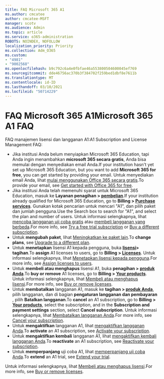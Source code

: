 ```yaml
---
title: FAQ Microsoft 365 A1
ms.author: cmcatee
author: cmcatee-MSFT
manager: scotv
ms.audience: Admin
ms.topic: article
ms.service: o365-administration
ROBOTS: NOINDEX, NOFOLLOW
localization_priority: Priority
ms.collection: Adm_O365
ms.custom:
- "4981"
- "9002568"
ms.openlocfilehash: b9c792c6a4e0fbfae46a553800504600045ef769
ms.sourcegitcommit: dde46756ac370b3f384702f259bed1dbf8e7611b
ms.translationtype: MT
ms.contentlocale: id-ID
ms.lasthandoff: 03/10/2021
ms.locfileid: "50714229"
---
```

# <a name="microsoft-365-a1-faq"></a><span data-ttu-id="ddf42-102">FAQ Microsoft 365 A1</span><span class="sxs-lookup"><span data-stu-id="ddf42-102">Microsoft 365 A1 FAQ</span></span>

<span data-ttu-id="ddf42-103">FAQ manajemen lisensi dan langganan A1:</span><span class="sxs-lookup"><span data-stu-id="ddf42-103">A1 Subscription and License Management FAQ:</span></span>

- <span data-ttu-id="ddf42-104">Jika institusi Anda belum menyiapkan Microsoft 365 Education, tapi Anda ingin menambahkan **microsoft 365 secara gratis**, Anda bisa memulai dengan menyediakan email Anda.</span><span class="sxs-lookup"><span data-stu-id="ddf42-104">If your institution hasn't yet set up Microsoft 365 Education, but you want to add **Microsoft 365 for free**, you can get started by providing your email.</span></span> <span data-ttu-id="ddf42-105">Untuk menyediakan email Anda, lihat [mulai menggunakan Office 365 secara gratis](https://www.microsoft.com/education/products/office).</span><span class="sxs-lookup"><span data-stu-id="ddf42-105">To provide your email, see [Get started with Office 365 for free](https://www.microsoft.com/education/products/office).</span></span>  
- <span data-ttu-id="ddf42-106">Jika institusi Anda telah memenuhi syarat untuk Microsoft 365 Education, masuk ke **Layanan penagihan > [pembelian](https://go.microsoft.com/fwlink/p/?linkid=868433)**.</span><span class="sxs-lookup"><span data-stu-id="ddf42-106">If your institution already qualified for Microsoft 365 Education, go to **Billing > [Purchase services](https://go.microsoft.com/fwlink/p/?linkid=868433)**.</span></span> <span data-ttu-id="ddf42-107">Gunakan kotak pencarian untuk mencari "A1", dan pilih paket dan jumlah pengguna.</span><span class="sxs-lookup"><span data-stu-id="ddf42-107">Use the Search box to search for "A1", and select the plan and number of users.</span></span> <span data-ttu-id="ddf42-108">Untuk informasi selengkapnya, lihat [mencoba langganan uji coba gratis](https://docs.microsoft.com/microsoft-365/commerce/try-or-buy-microsoft-365#try-a-free-trial-subscription) atau [membeli langganan yang berbeda](https://docs.microsoft.com/microsoft-365/commerce/try-or-buy-microsoft-365#buy-a-different-subscription).</span><span class="sxs-lookup"><span data-stu-id="ddf42-108">For more info, see [Try a free trial subscription](https://docs.microsoft.com/microsoft-365/commerce/try-or-buy-microsoft-365#try-a-free-trial-subscription) or [Buy a different subscription](https://docs.microsoft.com/microsoft-365/commerce/try-or-buy-microsoft-365#buy-a-different-subscription).</span></span>
- <span data-ttu-id="ddf42-109">Untuk **mengubah paket**, lihat [Meningkatkan ke paket lain](https://docs.microsoft.com/microsoft-365/commerce/subscriptions/upgrade-to-different-plan).</span><span class="sxs-lookup"><span data-stu-id="ddf42-109">To **change plans**, see [Upgrade to a different plan](https://docs.microsoft.com/microsoft-365/commerce/subscriptions/upgrade-to-different-plan).</span></span>
- <span data-ttu-id="ddf42-110">Untuk **menetapkan** lisensi A1 kepada pengguna, buka **[lisensi](https://go.microsoft.com/fwlink/p/?linkid=842264)> tagihan**.</span><span class="sxs-lookup"><span data-stu-id="ddf42-110">To **assign** A1 licenses to users, go to **Billing > [Licenses](https://go.microsoft.com/fwlink/p/?linkid=842264)**.</span></span> <span data-ttu-id="ddf42-111">Untuk informasi selengkapnya, lihat [Menetapkan lisensi kepada pengguna](https://docs.microsoft.com/microsoft-365/admin/manage/assign-licenses-to-users).</span><span class="sxs-lookup"><span data-stu-id="ddf42-111">For more info, see [Assign licenses to users](https://docs.microsoft.com/microsoft-365/admin/manage/assign-licenses-to-users).</span></span>
- <span data-ttu-id="ddf42-112">Untuk **membeli atau menghapus** lisensi A1, buka **penagihan > [produk Anda](https://go.microsoft.com/fwlink/p/?linkid=842054)**.</span><span class="sxs-lookup"><span data-stu-id="ddf42-112">To **buy or remove** A1 licenses, go to **Billing > [Your products](https://go.microsoft.com/fwlink/p/?linkid=842054)**.</span></span> <span data-ttu-id="ddf42-113">Untuk informasi selengkapnya, lihat [Membeli atau menghapus lisensi](https://docs.microsoft.com/microsoft-365/commerce/licenses/buy-licenses#buy-or-remove-licenses-for-your-business-subscription).</span><span class="sxs-lookup"><span data-stu-id="ddf42-113">For more info, see [Buy or remove licenses](https://docs.microsoft.com/microsoft-365/commerce/licenses/buy-licenses#buy-or-remove-licenses-for-your-business-subscription).</span></span>
- <span data-ttu-id="ddf42-114">Untuk **membatalkan** langganan A1, masuk ke  **tagihan > [produk Anda](https://go.microsoft.com/fwlink/p/?linkid=842054)**, pilih langganan, dan di bagian **pengaturan langganan dan pembayaran** , pilih **Batalkan langganan**.</span><span class="sxs-lookup"><span data-stu-id="ddf42-114">To **cancel** an A1 subscription, go to  **Billing > [Your products](https://go.microsoft.com/fwlink/p/?linkid=842054)**, select the subscription, and in the **Subscription and payment settings** section, select **Cancel subscription**.</span></span> <span data-ttu-id="ddf42-115">Untuk informasi selengkapnya, lihat [Membatalkan langganan Anda](https://docs.microsoft.com/microsoft-365/commerce/subscriptions/cancel-your-subscription).</span><span class="sxs-lookup"><span data-stu-id="ddf42-115">For more info, see [Cancel your subscription](https://docs.microsoft.com/microsoft-365/commerce/subscriptions/cancel-your-subscription).</span></span>
- <span data-ttu-id="ddf42-116">Untuk **mengaktifkan** langganan A1, lihat [mengaktifkan langganan Anda](https://docs.microsoft.com/alchemyinsights/activate-your-office-365-subscription).</span><span class="sxs-lookup"><span data-stu-id="ddf42-116">To **activate** an A1 subscription, see [Activate your subscription](https://docs.microsoft.com/alchemyinsights/activate-your-office-365-subscription).</span></span>
- <span data-ttu-id="ddf42-117">Untuk **mengaktifkan kembali** langganan A1, lihat [mengaktifkan kembali langganan Anda](https://docs.microsoft.com/alchemyinsights/reactivate-your-subscription).</span><span class="sxs-lookup"><span data-stu-id="ddf42-117">To **reactivate** an A1 subscription, see [Reactivate your subscription](https://docs.microsoft.com/alchemyinsights/reactivate-your-subscription).</span></span>
- <span data-ttu-id="ddf42-118">Untuk **memperpanjang** uji coba A1, lihat [memperpanjang uji coba Anda](https://docs.microsoft.com/microsoft-365/commerce/extend-your-trial).</span><span class="sxs-lookup"><span data-stu-id="ddf42-118">To **extend** an A1 trial, see [Extend your trial](https://docs.microsoft.com/microsoft-365/commerce/extend-your-trial).</span></span>

<span data-ttu-id="ddf42-119">Untuk informasi selengkapnya, lihat [Membeli atau menghapus lisensi](https://docs.microsoft.com/microsoft-365/commerce/licenses/buy-licenses).</span><span class="sxs-lookup"><span data-stu-id="ddf42-119">For more info, see [Buy or remove licenses](https://docs.microsoft.com/microsoft-365/commerce/licenses/buy-licenses).</span></span>